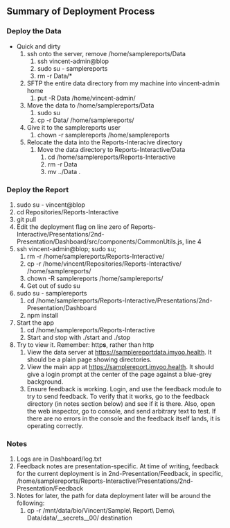 ## Summary of Deployment Process

### Deploy the Data
- Quick and dirty
    1. ssh onto the server, remove /home/samplereports/Data
        1. ssh vincent-admin@blop
        2. sudo su - samplereports
        3. rm -r Data/*
    2. SFTP the entire data directory from my machine into vincent-admin home
        1. put -R Data /home/vincent-admin/ 
    3. Move the data to /home/samplereports/Data
        1. sudo su
        2. cp -r Data/ /home/samplereports/
    4. Give it to the samplereports user
        1. chown -r samplereports /home/samplereports
    5. Relocate the data into the Reports-Interacive directory
        1. Move the data directory to Reports-Interactive/Data
            1. cd /home/samplereports/Reports-Interactive
            2. rm -r Data
            3. mv ../Data .        

### Deploy the Report
1. sudo su - vincent@blop
2. cd Repositories/Reports-Interactive
3. git pull
3. Edit the deployment flag on line zero of Reports-Interactive/Presentations/2nd-Presentation/Dashboard/src/components/CommonUtils.js, line 4
4. ssh vincent-admin@blop; sudo su;
    1. rm -r /home/samplereports/Reports-Interactive/
    2. cp -r /home/vincent/Repositories/Reports-Interactive/ /home/samplereports/
    3. chown -R samplereports /home/samplereports/
    4. Get out of sudo su
5. sudo su - samplereports
    1. cd /home/samplereports/Reports-Interactive/Presentations/2nd-Presentation/Dashboard
    2. npm install
7. Start the app
    1. cd /home/samplereports/Reports-Interactive
    2. Start and stop with ./start and ./stop
7. Try to view it. Remember: http**s**, rather than http
    1. View the data server at https://samplereportdata.imyoo.health. It should be a plain page showing directories. 
    2. View the main app at https://samplereport.imyoo.health. It should give a login prompt at the center of the page against a blue-grey background. 
    3. Ensure feedback is working. Login, and use the feedback module to try to send feedback. To verify that it works, go to the feedback directory (in notes section below) and see if it is there. Also, open the web inspector, go to console, and send arbitrary text to test. If there are no errors in the console and the feedback itself lands, it is operating correctly. 


### Notes
1. Logs are in Dashboard/log.txt
2. Feedback notes are presentation-specific. At time of writing, feedback for the current deployment is in 2nd-Presentation/Feedback, in specific, /home/samplereports/Reports-Interactive/Presentations/2nd-Presentation/Feedback
3. Notes for later, the path for data deployment later will be around the following:
    1. cp -r /mnt/data/bio/Vincent/Sample\ Report\ Demo\ Data/data/__secrets__00/ destination
